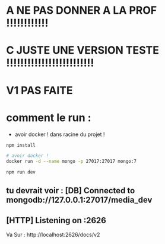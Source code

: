 # A NE PAS DONNER A LA PROF !!!!!!!!!!!!
# C JUSTE UNE VERSION TESTE !!!!!!!!!!!!!!!!!!!!!!!!!
# V1 PAS FAITE

# comment le run : 


- avoir docker !
dans racine du projet !
```bash
npm install
```
```bash
# avoir docker !
docker run -d --name mongo -p 27017:27017 mongo:7
```
```bash
npm run dev
```
tu devrait voir :
[DB] Connected to mongodb://127.0.0.1:27017/media_dev
--
[HTTP] Listening on :2626
--
Va Sur : http://localhost:2626/docs/v2
